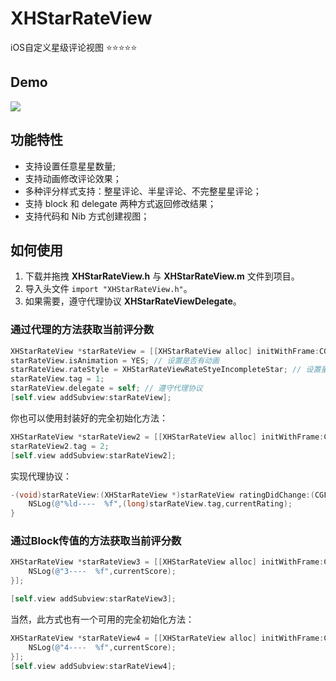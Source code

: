 # XHStarRateView
iOS自定义星级评论视图 ⭐️⭐️⭐️⭐️⭐️

## Demo

![](https://ws2.sinaimg.cn/large/006tKfTcly1fmxkuml0brg30af0ij0y0.gif)

## 功能特性
* 支持设置任意星星数量;
* 支持动画修改评论效果；
* 多种评分样式支持：整星评论、半星评论、不完整星星评论；
* 支持 block  和 delegate 两种方式返回修改结果；
* 支持代码和 Nib 方式创建视图；



## 如何使用

1. 下载并拖拽 **XHStarRateView.h** 与 **XHStarRateView.m** 文件到项目。
2. 导入头文件 `import "XHStarRateView.h"`。
3. 如果需要，遵守代理协议 **XHStarRateViewDelegate**。



### 通过代理的方法获取当前评分数

```objective-c
XHStarRateView *starRateView = [[XHStarRateView alloc] initWithFrame:CGRectMake(20, 60, 200, 30)];
starRateView.isAnimation = YES; // 设置是否有动画
starRateView.rateStyle = XHStarRateViewRateStyeIncompleteStar; // 设置星级评分样式
starRateView.tag = 1;
starRateView.delegate = self; // 遵守代理协议
[self.view addSubview:starRateView];
```

你也可以使用封装好的完全初始化方法：

```objective-c
XHStarRateView *starRateView2 = [[XHStarRateView alloc] initWithFrame:CGRectMake(20, 100, 200, 30) numberOfStar:5 rateStyle:XHStarRateViewRateStyeHalfStar isAnimation:NO delegate:self];
starRateView2.tag = 2;
[self.view addSubview:starRateView2];
```

实现代理协议：

```objective-c
-(void)starRateView:(XHStarRateView *)starRateView ratingDidChange:(CGFloat)currentRating {
    NSLog(@"%ld----  %f",(long)starRateView.tag,currentRating);
}
```



### 通过Block传值的方法获取当前评分数

```objective-c
XHStarRateView *starRateView3 = [[XHStarRateView alloc] initWithFrame:CGRectMake(20, 140, 200, 30) completion:^(CGFloat currentScore) {
    NSLog(@"3----  %f",currentScore);
}];

[self.view addSubview:starRateView3];
```

当然，此方式也有一个可用的完全初始化方法：

```objective-c
XHStarRateView *starRateView4 = [[XHStarRateView alloc] initWithFrame:CGRectMake(20, 180, 200, 30) numberOfStar:8 rateStyle:XHStarRateViewRateStyeHalfStar isAnimation:YES completion:^(CGFloat currentScore) {
    NSLog(@"4----  %f",currentScore);
}];
[self.view addSubview:starRateView4];
```






